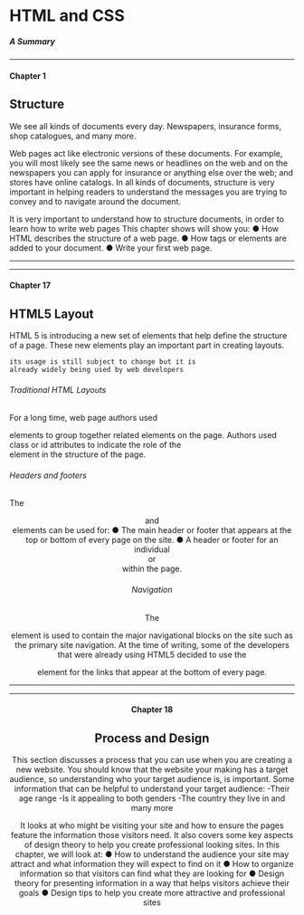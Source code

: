 # HTML and CSS 
##### A Summary

-------

#### Chapter 1
## Structure

We see all kinds of documents every day. Newspapers, insurance forms, shop catalogues, and many more.

Web pages act like electronic versions of these documents. For example, you will most likely see the same news or headlines on the web and on the newspapers you can apply for insurance or anything else over the web; and stores have online catalogs.
In all kinds of documents, structure is very important in helping readers to understand the messages you are trying to convey and to navigate around the document. 

It is very important to understand how to structure documents, in order to learn how to write web pages
This chapter shows will show you:
● How HTML describes the structure of a web page.
● How tags or elements are added to your document.
● Write your first web page.

----------
------------------

#### Chapter 17
## HTML5 Layout

HTML 5 is introducing a new set of elements that help define the structure of a page. These new elements play an important part in creating layouts.

```
its usage is still subject to change but it is 
already widely being used by web developers
```


###### Traditional HTML Layouts

For a long time, web page authors used <div> elements to group together related elements on the page. 
Authors used class or id attributes to indicate the role of the <div> element in the structure of the page.


###### Headers and footers

The <header> and <footer> elements can be used for:
● The main header or footer that appears at the top or bottom of every page on the site.
● A header or footer for an individual <article> or <section> within the page.


###### Navigation

The <nav> element is used to contain the major navigational blocks on the site such as the primary site navigation.
At the time of writing, some of the developers that were already using HTML5 decided to use the
<nav> element for the links that appear at the bottom of every page.

------------------
---------------------
#### Chapter 18
## Process and Design

This section discusses a process that you can use when you are creating a new website.
You should know that the website your making has a target audience, so understanding who your target audience is, is important.
Some information that can be helpful to understand your target audience:
-Their age range 
-Is it appealing to both genders
-The country they live in
and many more







It looks at who might be visiting your site and how to ensure
the pages feature the information those visitors need. It also
covers some key aspects of design theory to help you create
professional looking sites. In this chapter, we will look at:
● How to understand the audience your site may attract and
what information they will expect to find on it
● How to organize information so that visitors can find what
they are looking for
● Design theory for presenting information in a way that
helps visitors achieve their goals
● Design tips to help you create more attractive and
professional sites
